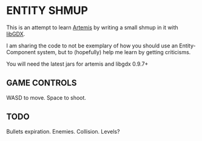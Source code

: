 ENTITY SHMUP
============

This is an attempt to learn [Artemis](http://gamadu.com/artemis/) by writing a
small shmup in it with [libGDX](http://libgdx.badlogicgames.com/).

I am sharing the code to not be exemplary of how you should use an
Entity-Component system, but to (hopefully) help me learn by getting criticisms.

You will need the latest jars for artemis and libgdx 0.9.7+


GAME CONTROLS
-------------

WASD to move.
Space to shoot.


TODO
----

Bullets expiration.
Enemies.
Collision.
Levels?
